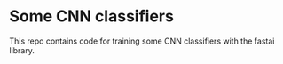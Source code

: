 # Some CNN classifiers

This repo contains code for training some CNN classifiers with the fastai library.
